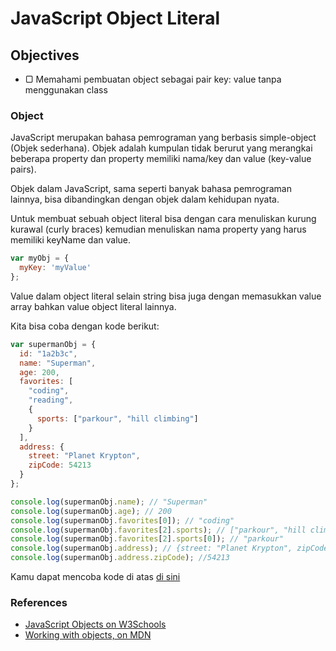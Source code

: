 # JavaScript Object Literal

## Objectives

- ▢ Memahami pembuatan object sebagai pair key: value tanpa menggunakan class

### Object

JavaScript merupakan bahasa pemrograman yang berbasis simple-object (Objek sederhana). Objek adalah kumpulan tidak berurut yang merangkai beberapa property dan property memiliki nama/key dan value (key-value pairs).

Objek dalam JavaScript, sama seperti banyak bahasa pemrograman lainnya, bisa dibandingkan dengan objek dalam kehidupan nyata.

Untuk membuat sebuah object literal bisa dengan cara menuliskan kurung kurawal (curly braces) kemudian menuliskan nama property yang harus memiliki keyName dan value.

```javascript
var myObj = {
  myKey: 'myValue'
};
```


Value dalam object literal selain string bisa juga dengan memasukkan value array bahkan value object literal lainnya.

Kita bisa coba dengan kode berikut:

```javascript
var supermanObj = {
  id: "1a2b3c",
  name: "Superman",
  age: 200,
  favorites: [
    "coding",
    "reading",
    {
      sports: ["parkour", "hill climbing"]
    }
  ],
  address: {
    street: "Planet Krypton",
    zipCode: 54213
  }
};

console.log(supermanObj.name); // "Superman"
console.log(supermanObj.age); // 200
console.log(supermanObj.favorites[0]); // "coding"
console.log(supermanObj.favorites[2].sports); // ["parkour", "hill climbing"]
console.log(supermanObj.favorites[2].sports[0]); // "parkour"
console.log(supermanObj.address); // {street: "Planet Krypton", zipCode: 54213}
console.log(supermanObj.address.zipCode); //54213
```

Kamu dapat mencoba kode di atas [di sini](http://jsbin.com/diruxiq/edit?js,console)

<!-- ### BONUS: JSON

JSON adalah format pertukaran data (data-interchange) yang ringan (lightweight), mudah bagi manusia untuk membaca dan menulisnya, mudah juga bagi mesin/komputer untuk mengurai (parse) dan hasilkan (generate). Win win! :star2:

JSON dibasiskan sebagai subset dari JavaScript.
Walaupun berhubungan, JSON adalah format teks yang independen tapi menggunakan konvensi atau aturan yang familiar untuk programmer dari bahasa keluarga C seperti C++, C#, Java, JavaScript, Perl, Python, dan banyak lainnya. Jadi kita bisa gunakan JSON tanpa JavaScript.
Properti ini menjadikan JSON bahasa pertukaran data yang ideal, mampu untuk menyimpan maupun mentransfer/mengirim data ke mana saja. Keren! :sunglasses:

Mari kita ulang sebentar. Seperti object JavaScript, JSON dibuat dengan dua struktur yang mirip:

- Kumpulan/koleksi pasangan nama kunci dan nilai. Dalam beberapa bahasa, ini dibuat sebagai object, record, struct, dictionary, hash table, keyed list, atau associative array. Maka dari itu ada berbagai cara untuk membuat JSON, selain di JavaScript.
- Deretan nilai yang berurutan. Dalam kebanyakan bahasa, bisa dibuat sebagai array, vector, list, atau sequence.

JSON juga merupakan objek biasa yang berisi dua fungsi utama:

- `parse()`: parse atau translate, untuk menerjemahkan atau menganalisis JSON dalam hal in terms of aturan tata bahasa, mengidentifikasi bagian perkataan, hubungan secara sintaks, dll.
- `stringify()`: membuat teks JSON.

Dalam JSON, kita bisa gunakan tipe data apapun juga. Kombinasikan String, Number, Array, dan lainnya. Buatlah nama kunci sebaiknya sebagai String.

```javascript
{
  "animals": [
    {
      "species": "lion",
      "rank": 1,
      "alive": true
    },
    {
      "species": "tiger",
      "rank": 2,
      "alive": true
    },
    {
      "species": "jaguar",
      "rank": 3,
      "alive": false
    },
    {
      "species": "leopard",
      "rank":null,
      "alive":null
    }
  ]
}
```
contoh lain:

#### PASSWORD GENERATOR

#### `[INSTRUCTIONS]`

passGen adalah sebuah function yang menerima tiga parameter berupa firstName, email, dan age.
Function akan mengambil bagian-bagian dari ketiga parameter menjadi satu kesatuan string baru,
dengan ketentuan:

output: [3 huruf pertama dari firstName][Semua huruf sebelum simbol @ di email][age]

Jika firstName dibawah 3 huruf, hentikan function dan kembalikan string berupa 'NAME IS INVALID!'

#### `[CONSTRAINTS]`
Dilarang menggunakan sintaks .split(), .slice(), .splice(), .join(), .push(), dan .concat().
Soal ini hanya membutuhkan operasi string (mengakses index dari string tentunya diperbolehkan)!
Dilarang menggunakan segala bentuk regex (match, test, dan lain-lain)


#### `[EXAMPLE]`
passGen('john', 'hello@john.com', 25)

proses:

- 3 huruf pertama dari firstName: 'joh'
- semua huruf sebelum simbol @ di email: 'hello'
- age: 25

output: 'johhello25'

EXPLAIN YOUR LOGIC BELOW! (Required) 
Tidak harus formal pseudocode, tapi bagaimana step by step logikanya
Nilai tidak valid (0) jika logic dan code berbeda!


````Javascript

function passGen(firstName, email, age) {
 var tampung = ''// penampung 3 karakter pertama pada nama + nama email yang sudah dipotong
 var tampungEmail ='';
 var tampungSampah = '';
 
 for(i=0;i<=2;i++){// mencari 3 karakter awal nama pindahkan ke tampung
 	tampung+=firstName[i];
 }
 for(j=0;j<email.length;j++){//mencari nama awal di email
 	tampungEmail+'.' // tambahkan titik untuk clearing
 	if(email[j] === '@' ){ // menambahkan nama ke dalam tampung
 		tampung+=tampungEmail
 		tampungEmail = ''
 	} else if(email[j] === '.'){ // if clearing
 		tampungEmail = ''
 	} else {
 		tampungEmail+=email[j] // if penambahan hurup email
 	}
 }
if(firstName.length<=3){// jika nama dibawah 3 karakter
	return 'NAME IS INVALID!'
}
return tampung+age // 
}

console.log(passGen('john', 'hello@gmail.com', 15)); // 'johhello15' 
console.log(passGen('mickey', 'mike@gmail.com', 1)); // 'micmike1'
console.log(passGen('a', 'hello@gmail.com', 15)); // 'NAME IS INVALID!'
console.log(passGen('rudy', 'rud@rudy.co.id', 22)); // 'rudrud22'
console.log(passGen('bejo', 'zetta@bejo.gov', 50)); // 'bejzetta50'
````

contoh lain:

```javascript
{
  "id": "1a2b3c",
  "name": "Superman",
  "age": 200,
  "favorites": [
    "coding",
    "reading",
    {
      "sports": ["parkour", "hill climbing"]
    }
  ],
  "address":{}
}
``` -->



### References

- [JavaScript Objects on W3Schools](http://www.w3schools.com/js/js_objects.asp)
- [Working with objects, on MDN](https://developer.mozilla.org/en-US/docs/Web/JavaScript/Guide/Working_with_Objects)
<!-- - [JSON.org](http://json.org)
- [JSON Parser Online](http://json.parser.online.fr) -->

